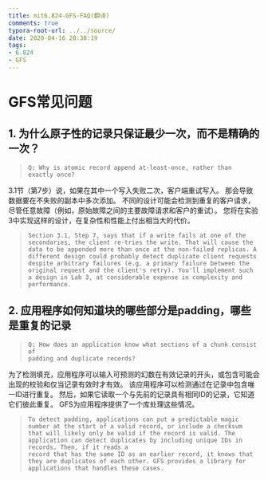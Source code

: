 ```yaml
---
title: mit6.824-GFS-FAQ(翻译)
comments: true
typora-root-url: ../../source/
date: 2020-04-16 20:38:19
tags:
- 6.824
- GFS
---
```


# GFS常见问题

## 1. 为什么原子性的记录只保证最少一次，而不是精确的一次？

> ```
> Q: Why is atomic record append at-least-once, rather than exactly once?
> ```

3.1节（第7步）说，如果在其中一个写入失败二次，客户端重试写入。 那会导致数据要在不失败的副本中多次添加。 不同的设计可能会检测到重复的客户请求，尽管任意故障（例如，原始故障之间的主要故障请求和客户的重试）。 您将在实验3中实现这样的设计，在复杂性和性能上付出相当大的代价。

> ```
> Section 3.1, Step 7, says that if a write fails at one of the secondaries, the client re-tries the write. That will cause the data to be appended more than once at the non-failed replicas. A different design could probably detect duplicate client requests despite arbitrary failures (e.g. a primary failure between the original request and the client's retry). You'll implement such a design in Lab 3, at considerable expense in complexity and performance.
> ```

## 2. 应用程序如何知道块的哪些部分是padding，哪些是重复的记录

> ```
> Q: How does an application know what sections of a chunk consist of
> padding and duplicate records?
> ```

为了检测填充，应用程序可以输入可预测的幻数在有效记录的开头，或包含可能会出现的校验和仅当记录有效时才有效。 该应用程序可以检测通过在记录中包含唯一ID进行重复。 然后，如果它读取一个与先前的记录具有相同ID的记录，它知道它们彼此重复。 GFS为应用程序提供了一个库处理这些情况。

> ```
> To detect padding, applications can put a predictable magic number at the start of a valid record, or include a checksum that will likely only be valid if the record is valid. The application can detect duplicates by including unique IDs in records. Then, if it reads a
> record that has the same ID as an earlier record, it knows that they are duplicates of each other. GFS provides a library for applications that handles these cases.
> ```